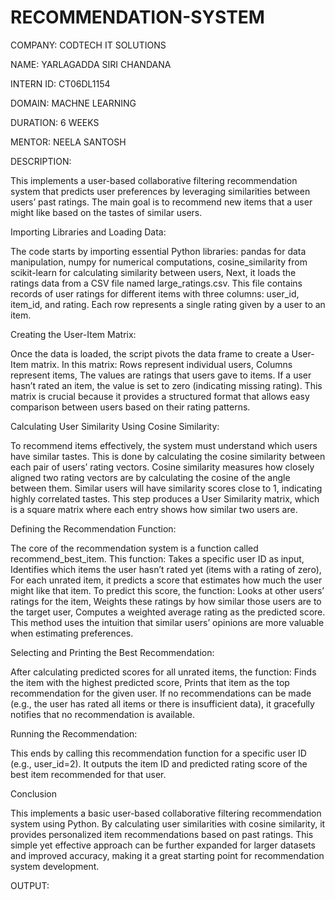 # RECOMMENDATION-SYSTEM

COMPANY: CODTECH IT SOLUTIONS

NAME: YARLAGADDA SIRI CHANDANA

INTERN ID: CT06DL1154

DOMAIN: MACHNE LEARNING

DURATION: 6 WEEKS

MENTOR: NEELA SANTOSH

DESCRIPTION:

This implements a user-based collaborative filtering recommendation system that predicts user preferences by leveraging similarities between users’ past ratings. The main goal is to recommend new items that a user might like based on the tastes of similar users.

Importing Libraries and Loading Data:

The code starts by importing essential Python libraries:
pandas for data manipulation,
numpy for numerical computations,
cosine_similarity from scikit-learn for calculating similarity between users,
Next, it loads the ratings data from a CSV file named large_ratings.csv. This file contains records of user ratings for different items with three columns: user_id, item_id, and rating. Each row represents a single rating given by a user to an item.

Creating the User-Item Matrix:

Once the data is loaded, the script pivots the data frame to create a User-Item matrix. In this matrix:
Rows represent individual users,
Columns represent items,
The values are ratings that users gave to items.
If a user hasn’t rated an item, the value is set to zero (indicating missing rating). This matrix is crucial because it provides a structured format that allows easy comparison between users based on their rating patterns.

Calculating User Similarity Using Cosine Similarity:

To recommend items effectively, the system must understand which users have similar tastes. This is done by calculating the cosine similarity between each pair of users’ rating vectors.
Cosine similarity measures how closely aligned two rating vectors are by calculating the cosine of the angle between them.
Similar users will have similarity scores close to 1, indicating highly correlated tastes.
This step produces a User Similarity matrix, which is a square matrix where each entry shows how similar two users are.

Defining the Recommendation Function:

The core of the recommendation system is a function called recommend_best_item. This function:
Takes a specific user ID as input,
Identifies which items the user hasn’t rated yet (items with a rating of zero),
For each unrated item, it predicts a score that estimates how much the user might like that item.
To predict this score, the function:
Looks at other users’ ratings for the item,
Weights these ratings by how similar those users are to the target user,
Computes a weighted average rating as the predicted score.
This method uses the intuition that similar users’ opinions are more valuable when estimating preferences.

Selecting and Printing the Best Recommendation:

After calculating predicted scores for all unrated items, the function:
Finds the item with the highest predicted score,
Prints that item as the top recommendation for the given user.
If no recommendations can be made (e.g., the user has rated all items or there is insufficient data), it gracefully notifies that no recommendation is available.

Running the Recommendation:

This ends by calling this recommendation function for a specific user ID (e.g., user_id=2). It outputs the item ID and predicted rating score of the best item recommended for that user.

Conclusion

This implements a basic user-based collaborative filtering recommendation system using Python. By calculating user similarities with cosine similarity, it provides personalized item recommendations based on past ratings. This simple yet effective approach can be further expanded for larger datasets and improved accuracy, making it a great starting point for recommendation system development.

OUTPUT:
